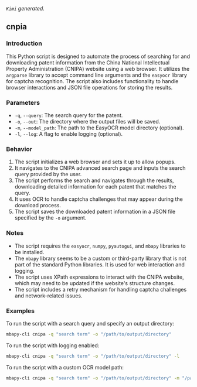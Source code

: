 
*`Kimi` generated*.

## cnpia
### Introduction
This Python script is designed to automate the process of searching for and downloading patent information from the China National Intellectual Property Administration (CNIPA) website using a web browser. It utilizes the `argparse` library to accept command line arguments and the `easyocr` library for captcha recognition. The script also includes functionality to handle browser interactions and JSON file operations for storing the results.
### Parameters
- `-q`, `--query`: The search query for the patent.
- `-o`, `--out`: The directory where the output files will be saved.
- `-m`, `--model_path`: The path to the EasyOCR model directory (optional).
- `-l`, `--log`: A flag to enable logging (optional).

### Behavior
1. The script initializes a web browser and sets it up to allow popups.
2. It navigates to the CNIPA advanced search page and inputs the search query provided by the user.
3. The script performs the search and navigates through the results, downloading detailed information for each patent that matches the query.
4. It uses OCR to handle captcha challenges that may appear during the download process.
5. The script saves the downloaded patent information in a JSON file specified by the `-o` argument.

### Notes
- The script requires the `easyocr`, `numpy`, `pyautogui`, and `mbapy` libraries to be installed.
- The `mbapy` library seems to be a custom or third-party library that is not part of the standard Python libraries. It is used for web interaction and logging.
- The script uses XPath expressions to interact with the CNIPA website, which may need to be updated if the website's structure changes.
- The script includes a retry mechanism for handling captcha challenges and network-related issues.

### Examples
To run the script with a search query and specify an output directory:
```bash
mbapy-cli cnipa -q "search term" -o "/path/to/output/directory"
```

To run the script with logging enabled:
```bash
mbapy-cli cnipa -q "search term" -o "/path/to/output/directory" -l
```

To run the script with a custom OCR model path:
```bash
mbapy-cli cnipa -q "search term" -o "/path/to/output/directory" -m "/path/to/easyocr/model"
```
